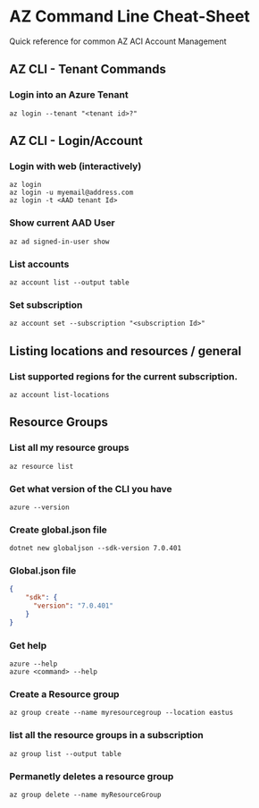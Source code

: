 # AZ Command Line Cheat-Sheet

Quick reference for common AZ ACI Account Management

## AZ CLI - Tenant Commands
### Login into an Azure Tenant
```
az login --tenant "<tenant id>?"
```

## AZ CLI - Login/Account

### Login with web (interactively)
```
az login
az login -u myemail@address.com
az login -t <AAD tenant Id>
```
### Show current AAD User
```
az ad signed-in-user show
```
### List accounts
```
az account list --output table
```

### Set subscription
```
az account set --subscription "<subscription Id>"
```
## Listing locations and resources / general

### List supported regions for the current subscription.
```
az account list-locations
```
## Resource Groups
### List all my resource groups
```
az resource list
```

### Get what version of the CLI you have
```
azure --version
```
### Create global.json file
```
dotnet new globaljson --sdk-version 7.0.401
```
### Global.json file
```json
{
    "sdk": {
      "version": "7.0.401"
    }
}
```

### Get help
```
azure --help 
azure <command> --help
```
### Create a Resource group
```
az group create --name myresourcegroup --location eastus
```

### list all the resource groups in a subscription
```
az group list --output table
```
### Permanetly deletes a resource group
```
az group delete --name myResourceGroup
```
